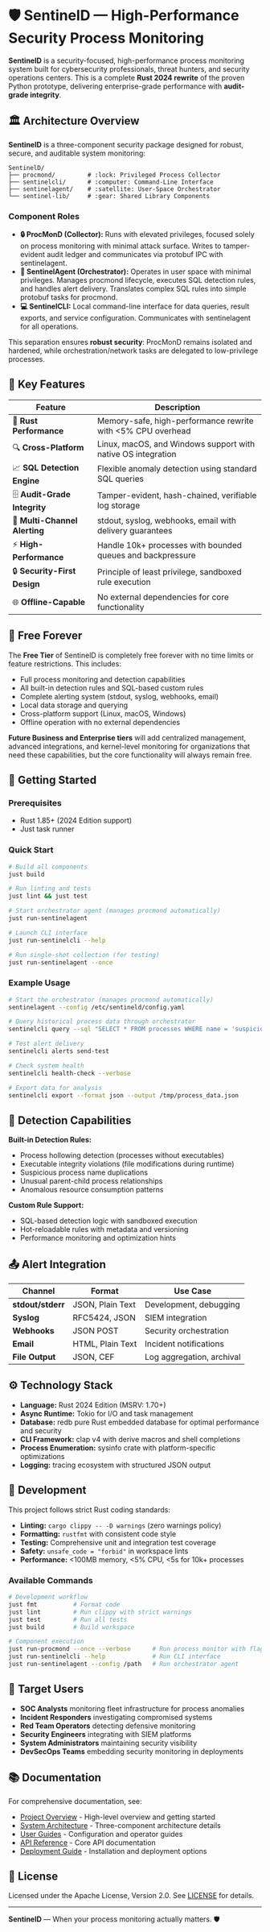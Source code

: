 # :shield: SentinelD — High-Performance Security Process Monitoring

**SentinelD** is a security-focused, high-performance process monitoring system built for cybersecurity professionals, threat hunters, and security operations centers. This is a complete **Rust 2024 rewrite** of the proven Python prototype, delivering enterprise-grade performance with **audit-grade integrity**.

## :classical_building: Architecture Overview

**SentinelD** is a three-component security package designed for robust, secure, and auditable system monitoring:

```text
SentinelD/
├── procmond/         # :lock: Privileged Process Collector
├── sentinelcli/      # :computer: Command-Line Interface
├── sentinelagent/    # :satellite: User-Space Orchestrator
└── sentinel-lib/     # :gear: Shared Library Components
```

### Component Roles

- **:lock: ProcMonD (Collector):** Runs with elevated privileges, focused solely on process monitoring with minimal attack surface. Writes to tamper-evident audit ledger and communicates via protobuf IPC with sentinelagent.
- **:satellite: SentinelAgent (Orchestrator):** Operates in user space with minimal privileges. Manages procmond lifecycle, executes SQL detection rules, and handles alert delivery. Translates complex SQL rules into simple protobuf tasks for procmond.
- **:computer: SentinelCLI:** Local command-line interface for data queries, result exports, and service configuration. Communicates with sentinelagent for all operations.

This separation ensures **robust security**: ProcMonD remains isolated and hardened, while orchestration/network tasks are delegated to low-privilege processes.

## :dart: Key Features

| Feature                       | Description                                                  |
| ----------------------------- | ------------------------------------------------------------ |
| :crab: **Rust Performance**       | Memory-safe, high-performance rewrite with \<5% CPU overhead |
| :mag: **Cross-Platform**         | Linux, macOS, and Windows support with native OS integration |
| :chart_with_upwards_trend: **SQL Detection Engine**   | Flexible anomaly detection using standard SQL queries        |
| :file_cabinet: **Audit-Grade Integrity**  | Tamper-evident, hash-chained, verifiable log storage         |
| :satellite: **Multi-Channel Alerting** | stdout, syslog, webhooks, email with delivery guarantees     |
| :zap: **High-Performance**       | Handle 10k+ processes with bounded queues and backpressure   |
| :lock: **Security-First Design**  | Principle of least privilege, sandboxed rule execution       |
| :globe_with_meridians: **Offline-Capable**        | No external dependencies for core functionality              |

## :gift: Free Forever

The **Free Tier** of SentinelD is completely free forever with no time limits or feature restrictions. This includes:

- Full process monitoring and detection capabilities
- All built-in detection rules and SQL-based custom rules
- Complete alerting system (stdout, syslog, webhooks, email)
- Local data storage and querying
- Cross-platform support (Linux, macOS, Windows)
- Offline operation with no external dependencies

**Future Business and Enterprise tiers** will add centralized management, advanced integrations, and kernel-level monitoring for organizations that need these capabilities, but the core functionality will always remain free.

## :rocket: Getting Started

### Prerequisites

- Rust 1.85+ (2024 Edition support)
- Just task runner

### Quick Start

```bash
# Build all components
just build

# Run linting and tests
just lint && just test

# Start orchestrator agent (manages procmond automatically)
just run-sentinelagent

# Launch CLI interface
just run-sentinelcli --help

# Run single-shot collection (for testing)
just run-sentinelagent --once
```

### Example Usage

```bash
# Start the orchestrator (manages procmond automatically)
sentinelagent --config /etc/sentineld/config.yaml

# Query historical process data through orchestrator
sentinelcli query --sql "SELECT * FROM processes WHERE name = 'suspicious_proc'"

# Test alert delivery
sentinelcli alerts send-test

# Check system health
sentinelcli health-check --verbose

# Export data for analysis
sentinelcli export --format json --output /tmp/process_data.json
```

## :brain: Detection Capabilities

**Built-in Detection Rules:**

- Process hollowing detection (processes without executables)
- Executable integrity violations (file modifications during runtime)
- Suspicious process name duplications
- Unusual parent-child process relationships
- Anomalous resource consumption patterns

**Custom Rule Support:**

- SQL-based detection logic with sandboxed execution
- Hot-reloadable rules with metadata and versioning
- Performance monitoring and optimization hints

## :outbox_tray: Alert Integration

| Channel           | Format           | Use Case                  |
| ----------------- | ---------------- | ------------------------- |
| **stdout/stderr** | JSON, Plain Text | Development, debugging    |
| **Syslog**        | RFC5424, JSON    | SIEM integration          |
| **Webhooks**      | JSON POST        | Security orchestration    |
| **Email**         | HTML, Plain Text | Incident notifications    |
| **File Output**   | JSON, CEF        | Log aggregation, archival |

## :gear: Technology Stack

- **Language:** Rust 2024 Edition (MSRV: 1.70+)
- **Async Runtime:** Tokio for I/O and task management
- **Database:** redb pure Rust embedded database for optimal performance and security
- **CLI Framework:** clap v4 with derive macros and shell completions
- **Process Enumeration:** sysinfo crate with platform-specific optimizations
- **Logging:** tracing ecosystem with structured JSON output

## :wrench: Development

This project follows strict Rust coding standards:

- **Linting:** `cargo clippy -- -D warnings` (zero warnings policy)
- **Formatting:** `rustfmt` with consistent code style
- **Testing:** Comprehensive unit and integration test coverage
- **Safety:** `unsafe_code = "forbid"` in workspace lints
- **Performance:** \<100MB memory, \<5% CPU, \<5s for 10k+ processes

### Available Commands

```bash
# Development workflow
just fmt          # Format code
just lint         # Run clippy with strict warnings
just test         # Run all tests
just build        # Build workspace

# Component execution
just run-procmond --once --verbose      # Run process monitor with flags
just run-sentinelcli --help             # Run CLI interface
just run-sentinelagent --config /path   # Run orchestrator agent
```

## :busts_in_silhouette: Target Users

- **SOC Analysts** monitoring fleet infrastructure for process anomalies
- **Incident Responders** investigating compromised systems
- **Red Team Operators** detecting defensive monitoring
- **Security Engineers** integrating with SIEM platforms
- **System Administrators** maintaining security visibility
- **DevSecOps Teams** embedding security monitoring in deployments

## :books: Documentation

For comprehensive documentation, see:

- [Project Overview](docs/book/project-overview.html) - High-level overview and getting started
- [System Architecture](docs/book/architecture/system-architecture.html) - Three-component architecture details
- [User Guides](docs/book/user-guides.html) - Configuration and operator guides
- [API Reference](docs/book/api-reference.html) - Core API documentation
- [Deployment Guide](docs/book/deployment.html) - Installation and deployment options

## :page_facing_up: License

Licensed under the Apache License, Version 2.0. See [LICENSE](LICENSE) for details.

---

**SentinelD** — When your process monitoring actually matters. :shield:
